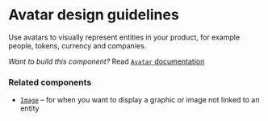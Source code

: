 # Avatar design guidelines

Use avatars to visually represent entities in your product, for example people, tokens, currency and companies.

_Want to build this component?_ Read [`Avatar` documentation](https://github.com/ConsenSys/rimble-ui/story/Avatar--documentation)

<!-- STORY -->

### Related components

- [`Image`](https://github.com/ConsenSys/rimble-ui/story/Image--documentation) – for when you want to display a graphic or image not linked to an entity
